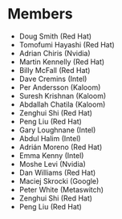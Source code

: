 # Members

* Doug Smith (Red Hat)
* Tomofumi Hayashi (Red Hat)
* Adrian Chiris (Nvidia)
* Martin Kennelly (Red Hat)
* Billy McFall (Red Hat)
* Dave Cremins (Intel)
* Per Andersson (Kaloom)
* Suresh Krishnan (Kaloom)
* Abdallah Chatila (Kaloom)
* Zenghui Shi (Red Hat)
* Peng Liu (Red Hat)
* Gary Loughnane (Intel)
* Abdul Halim (Intel)
* Adrián Moreno (Red Hat)
* Emma Kenny (Intel)
* Moshe Levi (Nvidia)
* Dan Williams (Red Hat)
* Maciej Skrocki (Google)
* Peter White (Metaswitch)
* Zenghui Shi (Red Hat)
* Peng Liu (Red Hat)

